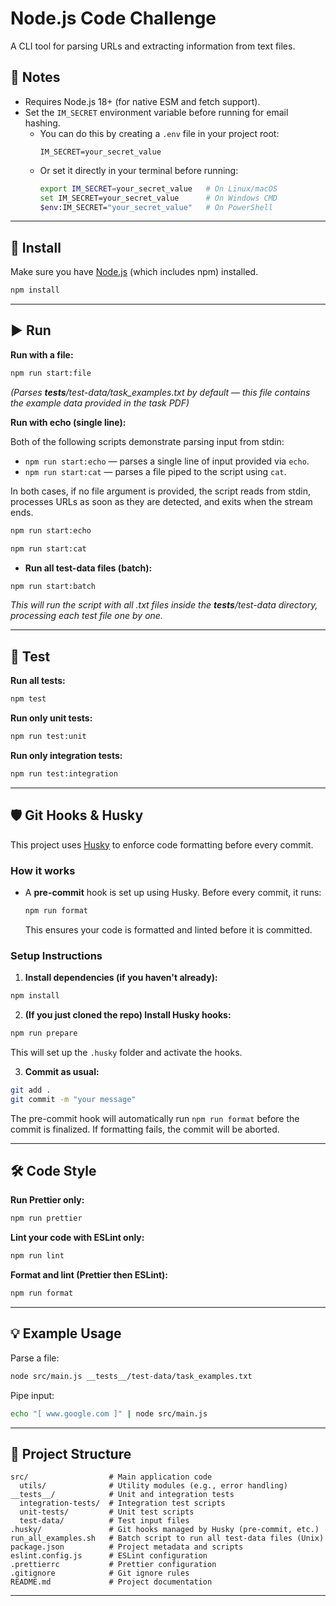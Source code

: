 # Node.js Code Challenge

A CLI tool for parsing URLs and extracting information from text files.

## 📝 Notes

- Requires Node.js 18+ (for native ESM and fetch support).
- Set the `IM_SECRET` environment variable before running for email hashing.
  - You can do this by creating a `.env` file in your project root:
    ```
    IM_SECRET=your_secret_value
    ```
  - Or set it directly in your terminal before running:
    ```sh
    export IM_SECRET=your_secret_value   # On Linux/macOS
    set IM_SECRET=your_secret_value      # On Windows CMD
    $env:IM_SECRET="your_secret_value"   # On PowerShell
    ```

---

## 🚀 Install

Make sure you have [Node.js](https://nodejs.org/) (which includes npm) installed.

```sh
npm install
```

---

## ▶️ Run

**Run with a file:**

```sh
npm run start:file
```

_(Parses **tests**/test-data/task_examples.txt by default — this file contains the example data provided in the task PDF)_

**Run with echo (single line):**

Both of the following scripts demonstrate parsing input from stdin:

- `npm run start:echo` — parses a single line of input provided via `echo`.
- `npm run start:cat` — parses a file piped to the script using `cat`.

In both cases, if no file argument is provided, the script reads from stdin, processes URLs as soon as they are detected, and exits when the stream ends.

```sh
npm run start:echo
```

```sh
npm run start:cat
```

- **Run all test-data files (batch):**

```sh
npm run start:batch
```

_This will run the script with all .txt files inside the **tests**/test-data directory, processing each test file one by one._

---

## 🧪 Test

**Run all tests:**

```sh
npm test
```

**Run only unit tests:**

```sh
npm run test:unit
```

**Run only integration tests:**

```sh
npm run test:integration
```

---

## 🛡️ Git Hooks & Husky

This project uses [Husky](https://typicode.github.io/husky) to enforce code formatting before every commit.

### How it works

- A **pre-commit** hook is set up using Husky. Before every commit, it runs:
  ```sh
  npm run format
  ```
  This ensures your code is formatted and linted before it is committed.

### Setup Instructions

1. **Install dependencies (if you haven't already):**

```sh
npm install
```

2. **(If you just cloned the repo) Install Husky hooks:**

```sh
npm run prepare
```

This will set up the `.husky` folder and activate the hooks.

3. **Commit as usual:**

```sh
git add .
git commit -m "your message"
```

The pre-commit hook will automatically run `npm run format` before the commit is finalized. If formatting fails, the commit will be aborted.

---

## 🛠️ Code Style

**Run Prettier only:**

```sh
npm run prettier
```

**Lint your code with ESLint only:**

```sh
npm run lint
```

**Format and lint (Prettier then ESLint):**

```sh
npm run format
```

---

## 💡 Example Usage

Parse a file:

```sh
node src/main.js __tests__/test-data/task_examples.txt
```

Pipe input:

```sh
echo "[ www.google.com ]" | node src/main.js
```

---

## 📁 Project Structure

```
src/                  # Main application code
  utils/              # Utility modules (e.g., error handling)
__tests__/            # Unit and integration tests
  integration-tests/  # Integration test scripts
  unit-tests/         # Unit test scripts
  test-data/          # Test input files
.husky/               # Git hooks managed by Husky (pre-commit, etc.)
run_all_examples.sh   # Batch script to run all test-data files (Unix)
package.json          # Project metadata and scripts
eslint.config.js      # ESLint configuration
.prettierrc           # Prettier configuration
.gitignore            # Git ignore rules
README.md             # Project documentation
```

---
